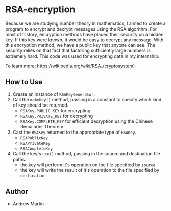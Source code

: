 # RSA-encryption

Because we are studying number theory in mathematics, I aimed to create a program to encrypt and decrypt messages using the RSA algorithm. For most of history, encryption methods have placed their security on a hidden key. If this key were known, it would be easy to decrypt any message. With this encryption method, we have a public key that anyone can see. The security relies on that fact that factoring sufficiently large numbers is extremely hard. This code was used for encrypting data in my internship.

To learn more:
https://wikipedia.org/wiki/RSA_(cryptosystem)

	
How to Use
---------- 
1. Create an instance of `RSAKeyGenerator`.
2. Call the `makeKey()` method, passing in a constant to specify which kind of key should be returned.
   * `RSAKey.PUBLIC_KEY` for encrypting
   * `RSAKey.PRIVATE_KEY` for decrypting
   * `RSAKey.COMPLETE_KEY` for efficient decryption using the Chinese Remainder Theorem
3. Cast the `RSAKey` returned to the appropriate type of `RSAKey`.
   * `RSAPublicKey`
   * `RSAPrivateKey`
   * `RSACompleteKey`
4. Call the key's `use()` method, passing in the source and destination file paths.
   * the key will perform it's operation on the file specified by `source`
   * the key will write the result of it's operation to the file specified by `destination`
  
Author
------
  * Andrew Martin
